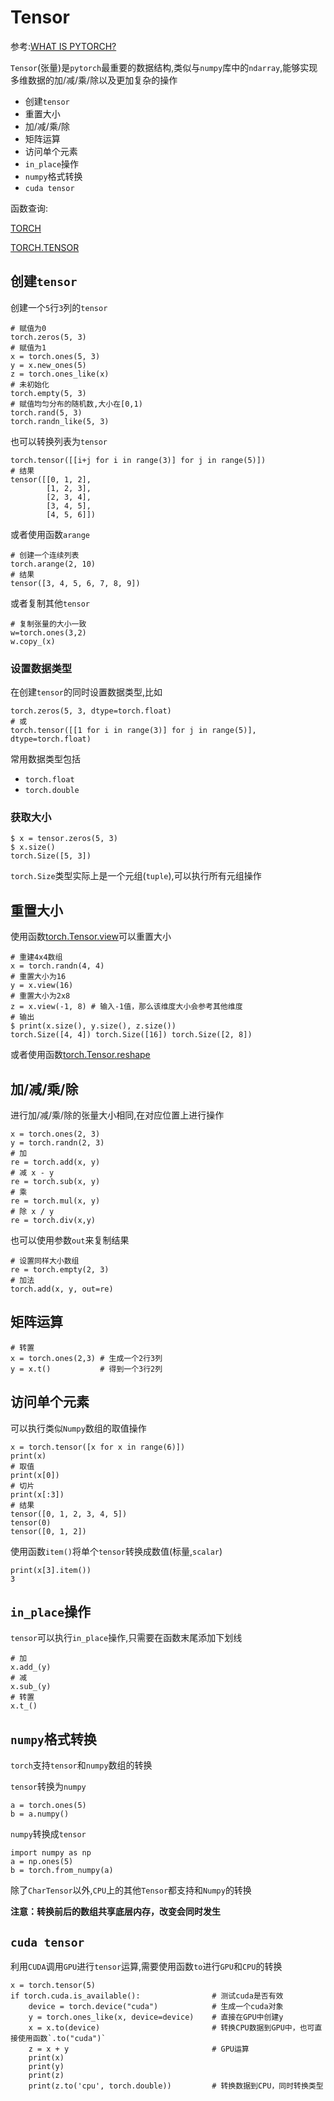 
# Tensor

参考:[WHAT IS PYTORCH?](https://pytorch.org/tutorials/beginner/blitz/tensor_tutorial.html#sphx-glr-beginner-blitz-tensor-tutorial-py)

`Tensor`(张量)是`pytorch`最重要的数据结构,类似与`numpy`库中的`ndarray`,能够实现多维数据的加/减/乘/除以及更加复杂的操作

* 创建`tensor`
* 重置大小
* 加/减/乘/除
* 矩阵运算
* 访问单个元素
* `in_place`操作
* `numpy`格式转换
* `cuda tensor`

函数查询:

[TORCH](https://pytorch.org/docs/stable/torch.html)

[TORCH.TENSOR](https://pytorch.org/docs/stable/tensors.html#torch-tensor)

## 创建`tensor`

创建一个`5`行`3`列的`tensor`

    # 赋值为0
    torch.zeros(5, 3)
    # 赋值为1
    x = torch.ones(5, 3)
    y = x.new_ones(5)
    z = torch.ones_like(x)
    # 未初始化
    torch.empty(5, 3)
    # 赋值均匀分布的随机数,大小在[0,1)
    torch.rand(5, 3)
    torch.randn_like(5, 3)

也可以转换列表为`tensor`

    torch.tensor([[i+j for i in range(3)] for j in range(5)])
    # 结果
    tensor([[0, 1, 2],
            [1, 2, 3],
            [2, 3, 4],
            [3, 4, 5],
            [4, 5, 6]])

或者使用函数`arange`

    # 创建一个连续列表
    torch.arange(2, 10)
    # 结果
    tensor([3, 4, 5, 6, 7, 8, 9])

或者复制其他`tensor`

    # 复制张量的大小一致
    w=torch.ones(3,2)
    w.copy_(x)

### 设置数据类型

在创建`tensor`的同时设置数据类型,比如

    torch.zeros(5, 3, dtype=torch.float)
    # 或
    torch.tensor([[1 for i in range(3)] for j in range(5)], dtype=torch.float)

常用数据类型包括

* `torch.float`
* `torch.double`

### 获取大小

    $ x = tensor.zeros(5, 3)
    $ x.size()
    torch.Size([5, 3])

`torch.Size`类型实际上是一个元组(`tuple`),可以执行所有元组操作

## 重置大小

使用函数[torch.Tensor.view](https://pytorch.org/docs/stable/tensors.html#torch.Tensor.view)可以重置大小

    # 重建4x4数组
    x = torch.randn(4, 4)
    # 重置大小为16
    y = x.view(16)
    # 重置大小为2x8
    z = x.view(-1, 8) # 输入-1值，那么该维度大小会参考其他维度
    # 输出
    $ print(x.size(), y.size(), z.size())
    torch.Size([4, 4]) torch.Size([16]) torch.Size([2, 8])

或者使用函数[torch.Tensor.reshape](https://pytorch.org/docs/stable/torch.html#torch.reshape)

## 加/减/乘/除

进行加/减/乘/除的张量大小相同,在对应位置上进行操作

    x = torch.ones(2, 3)
    y = torch.randn(2, 3)
    # 加
    re = torch.add(x, y)
    # 减 x - y
    re = torch.sub(x, y)
    # 乘
    re = torch.mul(x, y)
    # 除 x / y
    re = torch.div(x,y)

也可以使用参数`out`来复制结果

    # 设置同样大小数组
    re = torch.empty(2, 3)
    # 加法
    torch.add(x, y, out=re)

## 矩阵运算

    # 转置
    x = torch.ones(2,3) # 生成一个2行3列
    y = x.t()           # 得到一个3行2列

## 访问单个元素

可以执行类似`Numpy`数组的取值操作

    x = torch.tensor([x for x in range(6)])
    print(x)
    # 取值
    print(x[0])
    # 切片
    print(x[:3])
    # 结果
    tensor([0, 1, 2, 3, 4, 5])
    tensor(0)
    tensor([0, 1, 2])

使用函数`item()`将单个`tensor`转换成数值(标量,`scalar`)

    print(x[3].item())
    3

## `in_place`操作

`tensor`可以执行`in_place`操作,只需要在函数末尾添加下划线

    # 加
    x.add_(y)
    # 减
    x.sub_(y)
    # 转置
    x.t_()

## `numpy`格式转换

`torch`支持`tensor`和`numpy`数组的转换

`tensor`转换为`numpy`

    a = torch.ones(5)
    b = a.numpy()

`numpy`转换成`tensor`

    import numpy as np
    a = np.ones(5)
    b = torch.from_numpy(a)

除了`CharTensor`以外,`CPU`上的其他`Tensor`都支持和`Numpy`的转换

**注意：转换前后的数组共享底层内存，改变会同时发生**

## `cuda tensor`

利用`CUDA`调用`GPU`进行`tensor`运算,需要使用函数`to`进行`GPU`和`CPU`的转换

    x = torch.tensor(5)
    if torch.cuda.is_available():                # 测试cuda是否有效
        device = torch.device("cuda")            # 生成一个cuda对象
        y = torch.ones_like(x, device=device)    # 直接在GPU中创建y
        x = x.to(device)                         # 转换CPU数据到GPU中，也可直接使用函数`.to("cuda")`
        z = x + y                                # GPU运算
        print(x)
        print(y)
        print(z)
        print(z.to('cpu', torch.double))         # 转换数据到CPU，同时转换类型